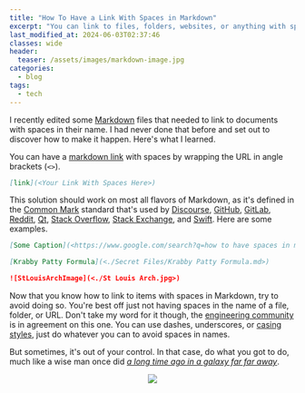 ```yaml
---
title: "How To Have a Link With Spaces in Markdown"
excerpt: "You can link to files, folders, websites, or anything with spaces in it, using this one simple Markdown trick (intentional built-in feature)."
last_modified_at: 2024-06-03T02:37:46
classes: wide
header:
  teaser: /assets/images/markdown-image.jpg
categories:
  - blog
tags:
  - tech
---
```


<script src="/assets/js/dynamic-link-targeting.js"></script>

I recently edited some [Markdown](https://www.markdownguide.org/) files that needed to link to documents with spaces in their name. I had never done that before and set out to discover how to make it happen. Here's what I learned.

You can have a [markdown link](https://www.markdownguide.org/basic-syntax/#links) with spaces by wrapping the URL in angle brackets (`<>`).

```Markdown
[link](<Your Link With Spaces Here>)
```

This solution should work on most all flavors of Markdown, as it's defined in the [Common Mark](https://spec.commonmark.org/0.30/#example-485) standard that's used by [Discourse](https://www.discourse.org/), [GitHub](https://github.com/about), [GitLab](https://about.gitlab.com/), [Reddit](https://www.reddit.com/), [Qt](https://www.qt.io/), [Stack Overflow](https://stackoverflow.com/), [Stack Exchange](https://stackexchange.com/), and [Swift](https://developer.apple.com/swift/). Here are some examples.

```Markdown
[Some Caption](<https://www.google.com/search?q=how to have spaces in markdown link>)
```

```Markdown
[Krabby Patty Formula](<./Secret Files/Krabby Patty Formula.md>)
```

```Markdown
![StLouisArchImage](<./St Louis Arch.jpg>)
```

Now that you know how to link to items with spaces in Markdown, try to avoid doing so. You're best off just not having spaces in the name of a file, folder, or URL. Don't take my word for it though, the [engineering community](https://superuser.com/questions/29111/what-technical-reasons-exist-for-not-using-space-characters-in-file-names) is in agreement on this one. You can use dashes, underscores, or [casing styles](https://stackoverflow.com/questions/17326185/what-are-the-different-kinds-of-cases), just do whatever you can to avoid spaces in names.

But sometimes, it's out of your control. In that case, do what you got to do, much like a wise man once did [_a long time ago in a galaxy far far away_](https://starwars.fandom.com/wiki/Duel_on_Mustafar).

<p align="center">
  <img src="/assets/images/obi-wan-must.gif" />
</p>
